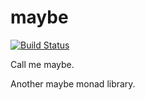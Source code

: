 # maybe

[![Build Status](https://travis-ci.com/pinyin/maybe.svg?branch=master)](https://travis-ci.com/pinyin/maybe)

Call me maybe.

Another maybe monad library.


